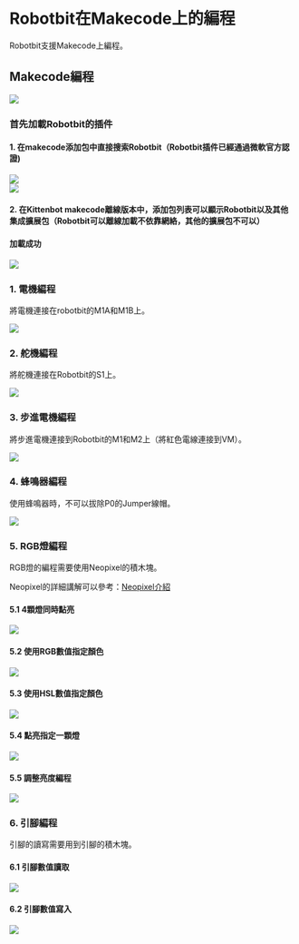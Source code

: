 # Robotbit在Makecode上的編程

Robotbit支援Makecode上編程。

## Makecode編程

![](../functional_module/PWmodules/images/mcbanner.png)

### 首先加載Robotbit的插件

#### 1. 在makecode添加包中直接搜索Robotbit（Robotbit插件已經通過微軟官方認證)  
![](./image/38_01.png)          
![](./image/39_1.png)

#### 2. 在Kittenbot makecode離線版本中，添加包列表可以顯示Robotbit以及其他集成擴展包（Robotbit可以離線加載不依靠網絡，其他的擴展包不可以） 

#### 加載成功

![](./images/success.png)

### 1. 電機編程

將電機連接在robotbit的M1A和M1B上。

![](./image/robotbit_code1.png)

### 2. 舵機編程

將舵機連接在Robotbit的S1上。

![](./image/robotbit_code2.png)

### 3. 步進電機編程

將步進電機連接到Robotbit的M1和M2上（將紅色電線連接到VM）。

![](./image/robotbit_code3.png)

### 4. 蜂鳴器編程

使用蜂鳴器時，不可以拔除P0的Jumper線帽。

![](./image/robotbit_code4.png)

### 5. RGB燈編程

RGB燈的編程需要使用Neopixel的積木塊。

Neopixel的詳細講解可以參考：[Neopixel介紹](../accessories/LEDMatrix/LEDMatrixNeoPixel1)

#### 5.1 4顆燈同時點亮

![](./image/robotbit_code5.png)

#### 5.2 使用RGB數值指定顏色

![](./image/robotbit_code6.png)

#### 5.3 使用HSL數值指定顏色

![](./image/robotbit_code7.png)

#### 5.4 點亮指定一顆燈

![](./image/robotbit_code8.png)

#### 5.5 調整亮度編程

![](./image/robotbit_code9.png)

### 6. 引腳編程

引腳的讀寫需要用到引腳的積木塊。

#### 6.1 引腳數值讀取

![](./image/robotbit_code10.png)

#### 6.2 引腳數值寫入

![](./image/robotbit_code11.png)
